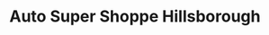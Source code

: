 ---
title: "Auto Super Shoppe Hillsborough"
url: /auckland/auto-super-shoppe-hillsborough/
shop: Autowerkstatt
---